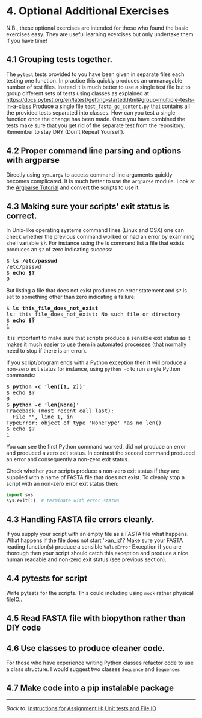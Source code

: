 # 4. Optional Additional Exercises

N.B., these optional exercises are intended for those who found the basic
exercises easy. They are useful learning exercises but only undertake them
if you have time!

## 4.1 Grouping tests together.

The `pytest` tests provided to you have been given in separate files each testing
one function. In practice this quickly produces an unmanagable number of test
files. Instead it is much better to use a single test file but 
to group different sets of tests using classes as explained at 
https://docs.pytest.org/en/latest/getting-started.html#group-multiple-tests-in-a-class
Produce a single file `test_fasta_gc_content.py` that contains
all the provided tests separated into classes. How can you test a single
function once the change has been made. Once you have combined the
tests make sure that you get rid of the separate test from the repository.
Remember to stay DRY (Don't Repeat Yourself).


## 4.2 Proper command line parsing and options with argparse

Directly using `sys.argv` to access command line arguments quickly
becomes complicated. It is much better to use the `argparse` module.
Look at the [Argparse Tutorial](https://docs.python.org/3.7/howto/argparse.html)
and convert the scripts to use it.


## 4.3 Making sure your scripts' exit status is correct.

In Unix-like operating systems command lines (Linux and OSX) one 
can check whether the previous command worked or had an error by
examining shell variable `$?`. For instance using the ls command
list a file that exists produces an `$?` of zero indicating success:
<pre>
$ <b>ls /etc/passwd</b>
/etc/passwd
$ <b>echo $?</b>
0
</pre>
But listing a file that does not exist produces an error statement and `$?`
is set to something other than zero indicating a failure:
<pre>
$ <b>ls this_file_does_not_exist</b>
ls: this_file_does_not_exist: No such file or directory
$ <b>echo $?</b>
1
</pre>
It is important to make sure that scripts produce a sensible exit status
as it makes it much easier to use them in automated processes (that normally
need to stop if there is an error).

If you script/program ends with a Python exception then it will produce a non-zero
exit status for instance, using `python -c` to run single Python commands:
<pre>
$ <b>python -c 'len([1, 2])'</b>
$ echo $?
0
$ <b>python -c 'len(None)'</b>
Traceback (most recent call last):
  File "<string>", line 1, in <module>
TypeError: object of type 'NoneType' has no len()
$ echo $?
1
</pre>
You can see the first Python command worked, did not produce an error and
produced a zero exit status. In contrast the second command produced an error
and consequently a non-zero exit status.

Check whether your scripts produce a non-zero exit status if they are supplied
with a name of FASTA file that does not exist. To cleanly stop a script with
an non-zero error exit status then:
```python
import sys
sys.exit(1)  # terminate with error status
```

## 4.3 Handling FASTA file errors cleanly.

If you supply your script with an empty file as a FASTA file what happens. 
What happens if the file does not start '>an_id'? Make sure your FASTA
reading function(s) produce a sensible `ValueError` Exception 
if you are thorough then your script should catch this exception and
produce a nice human readable and non-zero exit status (see previous section).

## 4.4  pytests for script

Write pytests for the scripts. This could including using `mock` rather physical
fileIO..


## 4.5 Read FASTA file with biopython rather than DIY code


## 4.6 Use classes to produce cleaner code.
For those who have experience writing Python classes refactor code
to  use a class structure. I would suggest two classes `Sequence`
and `Sequences`


## 4.7 Make code into a pip instalable package


<hr>

*Back to:* [Instructions for Assignment H: Unit tests and File IO](../.instructions/README.md)
